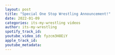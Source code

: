 ```yaml
---
layout: post
title: "Special One Stop Wrestling Announcement!"
date: 2022-01-09
categories: its-my-wrestling videos
author: its-my-wrestling
spotify_track_id: 
youtube_video_id: fyzcm3H8EiY
apple_track_id: 
youtube_metadata: 
---
```


